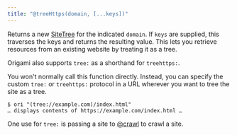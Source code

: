 ```yaml
---
title: "@treeHttps(domain, [...keys])"
---
```


Returns a new [SiteTree](/async-tree/SiteTree.html) for the indicated `domain`. If `keys` are supplied, this traverses the keys and returns the resulting value. This lets you retrieve resources from an existing website by treating it as a tree.

Origami also supports `tree:` as a shorthand for `treehttps:`.

You won't normally call this function directly. Instead, you can specify the custom `tree:` or `treehttps:` protocol in a URL wherever you want to tree the site as a tree.

```console
$ ori "(tree://example.com)/index.html"
… displays contents of https://example.com/index.html …
```

One use for `tree:` is passing a site to [@crawl](@crawl.html) to crawl a site.
